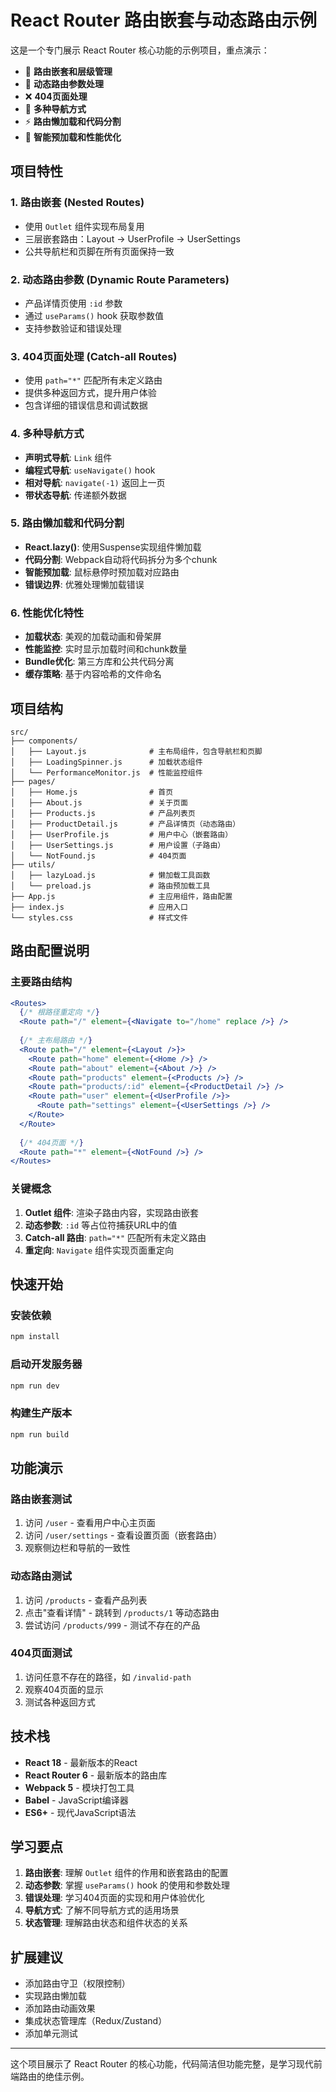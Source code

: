# React Router 路由嵌套与动态路由示例

这是一个专门展示 React Router 核心功能的示例项目，重点演示：

- 🚀 **路由嵌套和层级管理**
- 🔗 **动态路由参数处理**
- ❌ **404页面处理**
- 🧭 **多种导航方式**
- ⚡ **路由懒加载和代码分割**
- 🎯 **智能预加载和性能优化**

## 项目特性

### 1. 路由嵌套 (Nested Routes)
- 使用 `Outlet` 组件实现布局复用
- 三层嵌套路由：Layout → UserProfile → UserSettings
- 公共导航栏和页脚在所有页面保持一致

### 2. 动态路由参数 (Dynamic Route Parameters)
- 产品详情页使用 `:id` 参数
- 通过 `useParams()` hook 获取参数值
- 支持参数验证和错误处理

### 3. 404页面处理 (Catch-all Routes)
- 使用 `path="*"` 匹配所有未定义路由
- 提供多种返回方式，提升用户体验
- 包含详细的错误信息和调试数据

### 4. 多种导航方式
- **声明式导航**: `Link` 组件
- **编程式导航**: `useNavigate()` hook
- **相对导航**: `navigate(-1)` 返回上一页
- **带状态导航**: 传递额外数据

### 5. 路由懒加载和代码分割
- **React.lazy()**: 使用Suspense实现组件懒加载
- **代码分割**: Webpack自动将代码拆分为多个chunk
- **智能预加载**: 鼠标悬停时预加载对应路由
- **错误边界**: 优雅处理懒加载错误

### 6. 性能优化特性
- **加载状态**: 美观的加载动画和骨架屏
- **性能监控**: 实时显示加载时间和chunk数量
- **Bundle优化**: 第三方库和公共代码分离
- **缓存策略**: 基于内容哈希的文件命名

## 项目结构

```
src/
├── components/
│   ├── Layout.js              # 主布局组件，包含导航栏和页脚
│   ├── LoadingSpinner.js      # 加载状态组件
│   └── PerformanceMonitor.js  # 性能监控组件
├── pages/
│   ├── Home.js                # 首页
│   ├── About.js               # 关于页面
│   ├── Products.js            # 产品列表页
│   ├── ProductDetail.js       # 产品详情页（动态路由）
│   ├── UserProfile.js         # 用户中心（嵌套路由）
│   ├── UserSettings.js        # 用户设置（子路由）
│   └── NotFound.js            # 404页面
├── utils/
│   ├── lazyLoad.js            # 懒加载工具函数
│   └── preload.js             # 路由预加载工具
├── App.js                     # 主应用组件，路由配置
├── index.js                   # 应用入口
└── styles.css                 # 样式文件
```

## 路由配置说明

### 主要路由结构
```jsx
<Routes>
  {/* 根路径重定向 */}
  <Route path="/" element={<Navigate to="/home" replace />} />
  
  {/* 主布局路由 */}
  <Route path="/" element={<Layout />}>
    <Route path="home" element={<Home />} />
    <Route path="about" element={<About />} />
    <Route path="products" element={<Products />} />
    <Route path="products/:id" element={<ProductDetail />} />
    <Route path="user" element={<UserProfile />}>
      <Route path="settings" element={<UserSettings />} />
    </Route>
  </Route>
  
  {/* 404页面 */}
  <Route path="*" element={<NotFound />} />
</Routes>
```

### 关键概念

1. **Outlet 组件**: 渲染子路由内容，实现路由嵌套
2. **动态参数**: `:id` 等占位符捕获URL中的值
3. **Catch-all 路由**: `path="*"` 匹配所有未定义路由
4. **重定向**: `Navigate` 组件实现页面重定向

## 快速开始

### 安装依赖
```bash
npm install
```

### 启动开发服务器
```bash
npm run dev
```

### 构建生产版本
```bash
npm run build
```

## 功能演示

### 路由嵌套测试
1. 访问 `/user` - 查看用户中心主页面
2. 访问 `/user/settings` - 查看设置页面（嵌套路由）
3. 观察侧边栏和导航的一致性

### 动态路由测试
1. 访问 `/products` - 查看产品列表
2. 点击"查看详情" - 跳转到 `/products/1` 等动态路由
3. 尝试访问 `/products/999` - 测试不存在的产品

### 404页面测试
1. 访问任意不存在的路径，如 `/invalid-path`
2. 观察404页面的显示
3. 测试各种返回方式

## 技术栈

- **React 18** - 最新版本的React
- **React Router 6** - 最新版本的路由库
- **Webpack 5** - 模块打包工具
- **Babel** - JavaScript编译器
- **ES6+** - 现代JavaScript语法

## 学习要点

1. **路由嵌套**: 理解 `Outlet` 组件的作用和嵌套路由的配置
2. **动态参数**: 掌握 `useParams()` hook 的使用和参数处理
3. **错误处理**: 学习404页面的实现和用户体验优化
4. **导航方式**: 了解不同导航方式的适用场景
5. **状态管理**: 理解路由状态和组件状态的关系

## 扩展建议

- 添加路由守卫（权限控制）
- 实现路由懒加载
- 添加路由动画效果
- 集成状态管理库（Redux/Zustand）
- 添加单元测试

---

这个项目展示了 React Router 的核心功能，代码简洁但功能完整，是学习现代前端路由的绝佳示例。
